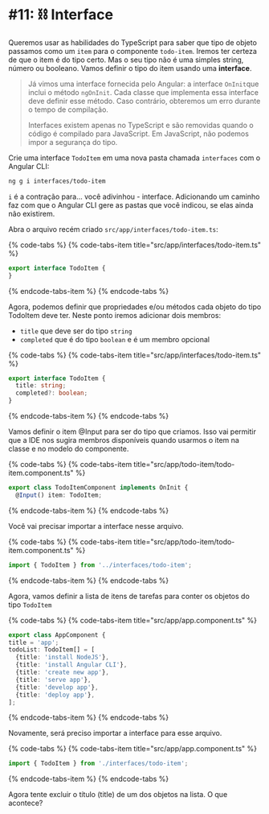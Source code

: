 # \#11: ⛓ Interface

Queremos usar as habilidades do TypeScript para saber que tipo de objeto passamos como um `item` para o componente `todo-item`. Iremos ter certeza de que o item é do tipo certo. Mas o seu tipo não é uma simples string, número ou booleano. Vamos definir o tipo do item usando uma **interface**.

> Já vimos uma interface fornecida pelo Angular: a interface `OnInit`que inclui o método `ngOnInit`. Cada classe que implementa essa interface deve definir esse método. Caso contrário, obteremos um erro durante o tempo de compilação.
>
> Interfaces existem apenas no TypeScript e são removidas quando o código é compilado para JavaScript. Em JavaScript, não podemos impor a segurança do tipo.

Crie uma interface `TodoItem` em uma nova pasta chamada `interfaces` com o Angular CLI:

```bash
ng g i interfaces/todo-item
```

`i` é a contração para... você adivinhou - interface. Adicionando um caminho faz com que o Angular CLI gere as pastas que você indicou, se elas ainda não existirem.

Abra o arquivo recém criado `src/app/interfaces/todo-item.ts`:

{% code-tabs %}
{% code-tabs-item title="src/app/interfaces/todo-item.ts" %}
```typescript
export interface TodoItem {
}
```
{% endcode-tabs-item %}
{% endcode-tabs %}

Agora, podemos definir que propriedades e/ou métodos cada objeto do tipo TodoItem deve ter. Neste ponto iremos adicionar dois membros:

* `title` que deve ser do tipo `string`
* `completed` que é do tipo `boolean` e é um membro opcional

{% code-tabs %}
{% code-tabs-item title="src/app/interfaces/todo-item.ts" %}
```typescript
export interface TodoItem {
  title: string;
  completed?: boolean;
}
```
{% endcode-tabs-item %}
{% endcode-tabs %}

Vamos definir o item @Input para ser do tipo que criamos. Isso vai permitir que a IDE nos sugira membros disponíveis quando usarmos o item na classe e no modelo do componente.

{% code-tabs %}
{% code-tabs-item title="src/app/todo-item/todo-item.component.ts" %}
```typescript
export class TodoItemComponent implements OnInit {
  @Input() item: TodoItem;
```
{% endcode-tabs-item %}
{% endcode-tabs %}

Você vai precisar importar a interface nesse arquivo.

{% code-tabs %}
{% code-tabs-item title="src/app/todo-item/todo-item.component.ts" %}
```typescript
import { TodoItem } from '../interfaces/todo-item';
```
{% endcode-tabs-item %}
{% endcode-tabs %}

Agora, vamos definir a lista de itens de tarefas para conter os objetos do tipo `TodoItem`

{% code-tabs %}
{% code-tabs-item title="src/app/app.component.ts" %}
```typescript
export class AppComponent {
title = 'app';
todoList: TodoItem[] = [
  {title: 'install NodeJS'},
  {title: 'install Angular CLI'},
  {title: 'create new app'},
  {title: 'serve app'},
  {title: 'develop app'},
  {title: 'deploy app'},
];
```
{% endcode-tabs-item %}
{% endcode-tabs %}

Novamente, será preciso importar a interface para esse arquivo.

{% code-tabs %}
{% code-tabs-item title="src/app/app.component.ts" %}
```typescript
import { TodoItem } from './interfaces/todo-item';
```
{% endcode-tabs-item %}
{% endcode-tabs %}

Agora tente excluir o título \(title\) de um dos objetos na lista. O que acontece?
